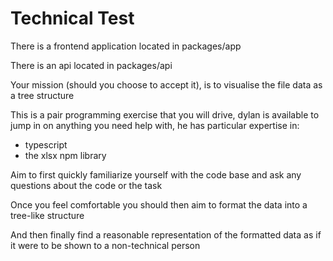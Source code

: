 # Technical Test

There is a frontend application located in packages/app

There is an api located in packages/api

Your mission (should you choose to accept it), is to visualise the file data as a tree structure

This is a pair programming exercise that you will drive, dylan is available to jump in on anything you need help with, he has particular expertise in:
  - typescript
  - the xlsx npm library

Aim to first quickly familiarize yourself with the code base and ask any questions about the code or the task

Once you feel comfortable you should then aim to format the data into a tree-like structure

And then finally find a reasonable representation of the formatted data as if it were to be shown to a non-technical person
